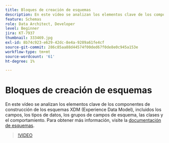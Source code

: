 ```yaml
---
title: Bloques de creación de esquemas
description: En este vídeo se analizan los elementos clave de los componentes de construcción de los esquemas XDM (Experience Data Model), incluidos los campos, los tipos de datos, los grupos de campos de esquema, las clases y el comportamiento.
feature: Schemas
role: Data Architect, Developer
level: Beginner
jira: KT-7937
thumbnail: 333469.jpg
exl-id: 8b74c923-e629-42dc-8e4a-9289a61fe4cf
source-git-commit: 286c85aa88d44574f00ded67f0de8e0c945a153e
workflow-type: tm+mt
source-wordcount: '61'
ht-degree: 1%

---
```


# Bloques de creación de esquemas

En este vídeo se analizan los elementos clave de los componentes de construcción de los esquemas XDM (Experience Data Model), incluidos los campos, los tipos de datos, los grupos de campos de esquema, las clases y el comportamiento. Para obtener más información, visite la [documentación de esquemas](https://experienceleague.adobe.com/docs/experience-platform/xdm/home.html?lang=es).

>[!VIDEO](https://video.tv.adobe.com/v/3413658?learn=on&enablevpops&captions=spa)
